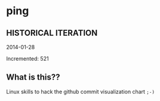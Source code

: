 # ping

## HISTORICAL ITERATION
2014-01-28

Incremented: 521

## What is this?? 
Linux skills to hack the github commit visualization chart `;-)`
